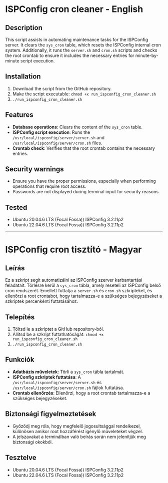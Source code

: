 # ISPConfig cron cleaner - English

## Description

This script assists in automating maintenance tasks for the ISPConfig server. It clears the `sys_cron` table, which resets the ISPConfig internal cron system. Additionally, it runs the `server.sh` and `cron.sh` scripts and checks the root crontab to ensure it includes the necessary entries for minute-by-minute script execution.

## Installation

1. Download the script from the GitHub repository.
2. Make the script executable:
   `chmod +x run_ispconfig_cron_cleaner.sh`
3. `./run_ispconfig_cron_cleaner.sh`

## Features

- **Database operations**: Clears the content of the `sys_cron` table.
- **ISPConfig script execution**: Runs the `/usr/local/ispconfig/server/server.sh` and `/usr/local/ispconfig/server/cron.sh` files.
- **Crontab check**: Verifies that the root crontab contains the necessary entries.

## Security warnings

- Ensure you have the proper permissions, especially when performing operations that require root access.
- Passwords are not displayed during terminal input for security reasons.

## Tested

- Ubuntu 20.04.6 LTS (Focal Fossa)) ISPConfig 3.2.11p2
- Ubuntu 22.04.6 LTS (Focal Fossa)) ISPConfig 3.2.11p2


----------


# ISPConfig cron tisztító - Magyar

## Leírás

Ez a szkript segít automatizálni az ISPConfig szerver karbantartási feladatait. Törlésre kerül a `sys_cron` tábla, amely reseteli az ISPConfig belső cron rendszerét. Emellett futtatja a `server.sh` és `cron.sh` szkripteket, és ellenőrzi a root crontabot, hogy tartalmazza-e a szükséges bejegyzéseket a szkriptek percenkénti futtatásához.

## Telepítés

1. Töltsd le a szkriptet a GitHub repository-ból.
2. Állítsd be a szkript futtathatóságát:
   `chmod +x run_ispconfig_cron_cleaner.sh`
3. `./run_ispconfig_cron_cleaner.sh`

## Funkciók

- **Adatbázis műveletek**: Törli a `sys_cron` tábla tartalmát.
- **ISPConfig szkriptek futtatása**: A `/usr/local/ispconfig/server/server.sh` és `/usr/local/ispconfig/server/cron.sh` fájlok futtatása.
- **Crontab ellenőrzés**: Ellenőrzi, hogy a root crontab tartalmazza-e a szükséges bejegyzéseket.

## Biztonsági figyelmeztetések

- Győződj meg róla, hogy megfelelő jogosultsággal rendelkezel, különösen amikor root hozzáférést igénylő műveleteket végzel.
- A jelszavakat a terminálban való beírás során nem jelenítjük meg biztonsági okokból.

## Tesztelve

- Ubuntu 20.04.6 LTS (Focal Fossa)) ISPConfig 3.2.11p2
- Ubuntu 22.04.6 LTS (Focal Fossa)) ISPConfig 3.2.11p2
